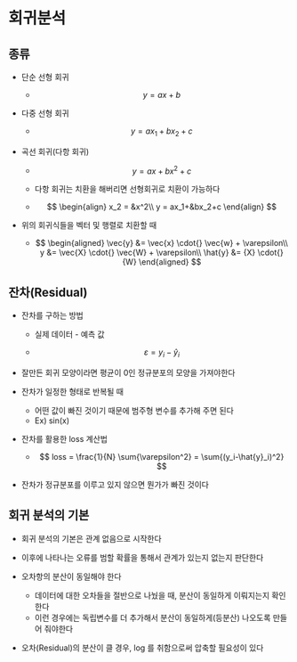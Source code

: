 # 회귀분석

## 종류

- 단순 선형 회귀

  - $$
    y = ax + b
    $$

- 다중 선형 회귀

  - $$
    y = ax_1 + bx_2 + c
    $$

- 곡선 회귀(다항 회귀)

  - $$
    y = ax + bx^2 + c
    $$

  - 다항 회귀는 치환을 해버리면 선형회귀로 치환이 가능하다

  - $$
    \begin{align}
    x_2  = &x^2\\
    y  = ax_1+&bx_2+c
    \end{align}
    $$

- 위의 회귀식들을 벡터 및 행렬로 치환할 때

  - $$
    \begin{aligned}
    \vec{y} &= \vec{x} \cdot{} \vec{w} + \varepsilon\\
    y &= \vec{X} \cdot{} \vec{W} + \varepsilon\\
    \hat{y} &= {X} \cdot{} {W}
    \end{aligned}
    $$

## 잔차(Residual)

- 잔차를 구하는 방법

  - 실제 데이터 - 예측 값

  - $$
    \varepsilon = y_i - \hat{y}_i
    $$
    
  
- 잘만든 회귀 모양이라면 평균이 0인 정규분포의 모양을 가져야한다

- 잔차가 일정한 형태로 반복될 때

  - 어떤 값이 빠진 것이기 때문에 범주형 변수를 추가해 주면 된다
  - Ex)  sin(x)

- 잔차를 활용한 loss 계산법

  - $$
    loss = \frac{1}{N} \sum{\varepsilon^2} = \sum{(y_i-\hat{y}_i)^2}
    $$

- 잔차가 정규분포를 이루고 있지 않으면 뭔가가 빠진 것이다

## 회귀 분석의 기본

- 회귀 분석의 기본은 관계 없음으로 시작한다
- 이후에 나타나는 오류를 범할 확률을 통해서 관계가 있는지 없는지 판단한다
- 오차항의 분산이 동일해야 한다
  - 데이터에 대한 오차들을 절반으로 나눴을 때, 분산이 동일하게 이뤄지는지 확인한다
  - 이런 경우에는 독립변수를 더 추가해서 분산이 동일하게(등분산) 나오도록 만들어 줘야한다

- 오차(Residual)의 분산이 클 경우, log 를 취함으로써 압축할 필요성이 있다
